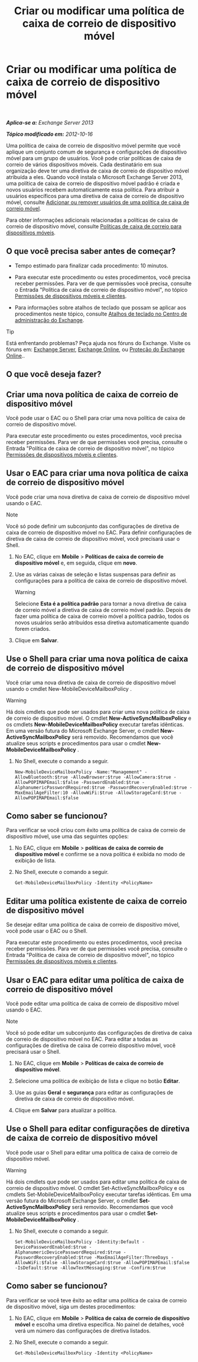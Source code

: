 ﻿---
title: 'Criar ou modificar uma política de caixa de correio de dispositivo móvel'
TOCTitle: Criar ou modificar uma política de caixa de correio de dispositivo móvel
ms:assetid: b4a37a81-25e3-40ff-a18a-a62ae4493635
ms:mtpsurl: https://technet.microsoft.com/pt-br/library/Bb124315(v=EXCHG.150)
ms:contentKeyID: 50486445
ms.date: 05/22/2018
mtps_version: v=EXCHG.150
ms.translationtype: MT
---

# Criar ou modificar uma política de caixa de correio de dispositivo móvel

 

_**Aplica-se a:** Exchange Server 2013_

_**Tópico modificado em:** 2012-10-16_

Uma política de caixa de correio de dispositivo móvel permite que você aplique um conjunto comum de segurança e configurações de dispositivo móvel para um grupo de usuários. Você pode criar políticas de caixa de correio de vários dispositivos móveis. Cada destinatário em sua organização deve ter uma diretiva de caixa de correio de dispositivo móvel atribuída a eles. Quando você instala o Microsoft Exchange Server 2013, uma política de caixa de correio de dispositivo móvel padrão é criada e novos usuários recebem automaticamente essa política. Para atribuir a usuários específicos para uma diretiva de caixa de correio de dispositivo móvel, consulte [Adicionar ou remover usuários de uma política de caixa de correio móvel](add-or-remove-users-from-a-mobile-mailbox-policy-exchange-2013-help.md).

Para obter informações adicionais relacionadas a políticas de caixa de correio de dispositivo móvel, consulte [Políticas de caixa de correio para dispositivos móveis](mobile-device-mailbox-policies-exchange-2013-help.md).

## O que você precisa saber antes de começar?

  - Tempo estimado para finalizar cada procedimento: 10 minutos.

  - Para executar este procedimento ou estes procedimentos, você precisa receber permissões. Para ver de que permissões você precisa, consulte o Entrada "Política de caixa de correio de dispositivo móvel", no tópico [Permissões de dispositivos móveis e clientes](clients-and-mobile-devices-permissions-exchange-2013-help.md).

  - Para informações sobre atalhos de teclado que possam se aplicar aos procedimentos neste tópico, consulte [Atalhos de teclado no Centro de administração do Exchange](keyboard-shortcuts-in-the-exchange-admin-center-exchange-online-protection-help.md).


> [!TIP]
> Está enfrentando problemas? Peça ajuda nos fóruns do Exchange. Visite os fóruns em: <A href="https://go.microsoft.com/fwlink/p/?linkid=60612">Exchange Server</A>, <A href="https://go.microsoft.com/fwlink/p/?linkid=267542">Exchange Online</A>, ou <A href="https://go.microsoft.com/fwlink/p/?linkid=285351">Proteção do Exchange Online</A>..



## O que você deseja fazer?

## Criar uma nova política de caixa de correio de dispositivo móvel

Você pode usar o EAC ou o Shell para criar uma nova política de caixa de correio de dispositivo móvel.

Para executar este procedimento ou estes procedimentos, você precisa receber permissões. Para ver de que permissões você precisa, consulte o Entrada "Política de caixa de correio de dispositivo móvel", no tópico [Permissões de dispositivos móveis e clientes](clients-and-mobile-devices-permissions-exchange-2013-help.md).

## Usar o EAC para criar uma nova política de caixa de correio de dispositivo móvel

Você pode criar uma nova diretiva de caixa de correio de dispositivo móvel usando o EAC.


> [!NOTE]
> Você só pode definir um subconjunto das configurações de diretiva de caixa de correio de dispositivo móvel no EAC. Para definir configurações de diretiva de caixa de correio de dispositivo móvel, você precisará usar o Shell.



1.  No EAC, clique em **Mobile** \> **Políticas de caixa de correio de dispositivo móvel** e, em seguida, clique em **novo**.

2.  Use as várias caixas de seleção e listas suspensas para definir as configurações para a política de caixa de correio de dispositivo móvel.
    

    > [!WARNING]
    > Selecione <STRONG>Esta é a política padrão</STRONG> para tornar a nova diretiva de caixa de correio móvel a diretiva de caixa de correio móvel padrão. Depois de fazer uma política de caixa de correio móvel a política padrão, todos os novos usuários serão atribuídos essa diretiva automaticamente quando forem criados.



3.  Clique em **Salvar**.

## Use o Shell para criar uma nova política de caixa de correio de dispositivo móvel

Você criar uma nova diretiva de caixa de correio de dispositivo móvel usando o cmdlet New-MobileDeviceMailboxPolicy .


> [!WARNING]
> Há dois cmdlets que pode ser usados para criar uma nova política de caixa de correio de dispositivo móvel. O cmdlet <STRONG>New-ActiveSyncMailboxPolicy</STRONG> e os cmdlets <STRONG>New-MobileDeviceMailboxPolicy</STRONG> executar tarefas idênticas. Em uma versão futura do Microsoft Exchange Server, o cmdlet <STRONG>New-ActiveSyncMailboxPolicy</STRONG> será removido. Recomendamos que você atualize seus scripts e procedimentos para usar o cmdlet <STRONG>New-MobileDeviceMailboxPolicy</STRONG> .



1.  No Shell, execute o comando a seguir.
    
        New-MobileDeviceMailboxPolicy -Name:"Management" -AllowBluetooth:$true -AllowBrowser:$true -AllowCamera:$true -AllowPOPIMAPEmail:$false -PasswordEnabled:$true -AlphanumericPasswordRequired:$true -PasswordRecoveryEnabled:$true -MaxEmailAgeFilter:10 -AllowWiFi:$true -AllowStorageCard:$true -AllowPOPIMAPEmail:$false

## Como saber se funcionou?

Para verificar se você criou com êxito uma política de caixa de correio de dispositivo móvel, use uma das seguintes opções:

1.  No EAC, clique em **Mobile** \> **políticas de caixa de correio de dispositivo móvel** e confirme se a nova política é exibida no modo de exibição de lista.

2.  No Shell, execute o comando a seguir.
    
        Get-MobileDeviceMailboxPolicy -Identity <PolicyName> 

## Editar uma política existente de caixa de correio de dispositivo móvel

Se desejar editar uma política de caixa de correio de dispositivo móvel, você pode usar o EAC ou o Shell.

Para executar este procedimento ou estes procedimentos, você precisa receber permissões. Para ver de que permissões você precisa, consulte o Entrada "Política de caixa de correio de dispositivo móvel", no tópico [Permissões de dispositivos móveis e clientes](clients-and-mobile-devices-permissions-exchange-2013-help.md).

## Usar o EAC para editar uma política de caixa de correio de dispositivo móvel

Você pode editar uma política de caixa de correio de dispositivo móvel usando o EAC.


> [!NOTE]
> Você só pode editar um subconjunto das configurações de diretiva de caixa de correio de dispositivo móvel no EAC. Para editar a todas as configurações de diretiva de caixa de correio dispositivo móvel, você precisará usar o Shell.



1.  No EAC, clique em **Mobile** \> **Políticas de caixa de correio de dispositivo móvel**.

2.  Selecione uma política de exibição de lista e clique no botão **Editar**.

3.  Use as guias **Geral** e **segurança** para editar as configurações de diretiva de caixa de correio de dispositivo móvel.

4.  Clique em **Salvar** para atualizar a política.

## Use o Shell para editar configurações de diretiva de caixa de correio de dispositivo móvel

Você pode usar o Shell para editar uma política de caixa de correio de dispositivo móvel.


> [!WARNING]
> Há dois cmdlets que pode ser usados para editar uma política de caixa de correio de dispositivo móvel. O cmdlet Set-ActiveSyncMailboxPolicy e os cmdlets Set-MobileDeviceMailboxPolicy executar tarefas idênticas. Em uma versão futura do Microsoft Exchange Server, o cmdlet <STRONG>Set-ActiveSyncMailboxPolicy</STRONG> será removido. Recomendamos que você atualize seus scripts e procedimentos para usar o cmdlet <STRONG>Set-MobileDeviceMailboxPolicy</STRONG> .



1.  No Shell, execute o comando a seguir.
    
        Set-MobileDeviceMailboxPolicy -Identity:Default -DevicePasswordEnabled:$true -AlphanumericDevicePasswordRequired:$true -PasswordRecoveryEnabled:$true -MaxEmailAgeFilter:ThreeDays -AllowWiFi:$false -AllowStorageCard:$true -AllowPOPIMAPEmail:$false -IsDefault:$true -AllowTextMessaging:$true -Confirm:$true

## Como saber se funcionou?

Para verificar se você teve êxito ao editar uma política de caixa de correio de dispositivo móvel, siga um destes procedimentos:

1.  No EAC, clique em **Mobile** \> **Política de caixa de correio de dispositivo móvel** e escolha uma diretiva específica. No painel de detalhes, você verá um número das configurações de diretiva listados.

2.  No Shell, execute o comando a seguir.
    
        Get-MobileDeviceMailboxPolicy -Identity <PolicyName>

